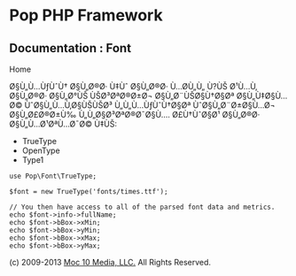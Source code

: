 Pop PHP Framework
=================

Documentation : Font
--------------------

Home

Ø§Ù„Ù…ÙƒÙˆÙ† Ø§Ù„Ø®Ø· Ù‡Ùˆ Ø§Ù„Ø®Ø· Ù…Ø­Ù„Ù„ Ù?ÙŠ Ø¹Ù…Ù‚ Ø§Ù„Ø®Ø·
Ø§Ù„Ø°ÙŠ ÙŠØ³ØªØ®Ø±Ø¬ Ø§Ù„Ø¨ÙŠØ§Ù†Ø§Øª Ø§Ù„Ù‡Ø§Ù…Ø© ÙˆØ§Ù„Ù…Ù‚Ø§ÙŠÙŠØ³
Ù„Ù„Ù…ÙƒÙˆÙ†Ø§Øª ÙˆØ§Ù„Ø¨Ø±Ø§Ù…Ø¬ Ø§Ù„Ø£Ø®Ø±Ù‰ Ù„Ù„Ø§Ø³ØªØ®Ø¯Ø§Ù….
Ø£Ù†ÙˆØ§Ø¹ Ø§Ù„Ø®Ø· Ø§Ù„Ù…Ø¹ØªÙ…Ø¯Ø© Ù‡ÙŠ:

-   TrueType
-   OpenType
-   Type1

<!-- -->

    use Pop\Font\TrueType;

    $font = new TrueType('fonts/times.ttf');

    // You then have access to all of the parsed font data and metrics.
    echo $font->info->fullName;
    echo $font->bBox->xMin;
    echo $font->bBox->yMin;
    echo $font->bBox->xMax;
    echo $font->bBox->yMax;

\(c) 2009-2013 [Moc 10 Media, LLC.](http://www.moc10media.com) All
Rights Reserved.
